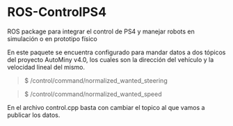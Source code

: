 # ROS-ControlPS4
ROS package para integrar el control de PS4 y manejar robots en simulación o en prototipo físico

En este paquete se encuentra configurado para mandar datos a dos tópicos del proyecto AutoMiny v4.0, los cuales son la dirección del vehículo y la velocidad lineal del mismo.

> $ /control/command/normalized_wanted_steering

> $ /control/command/normalized_wanted_speed

En el archivo control.cpp basta con cambiar el topico al que vamos a publicar los datos.

